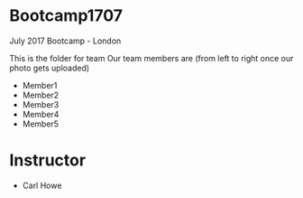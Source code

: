 # Bootcamp1707
July 2017 Bootcamp - London

This is the folder for team <Orange Lions>
Our team members are (from left to right once our photo gets uploaded)

[](photoname.jpg)

* Member1
* Member2
* Member3
* Member4
* Member5

# Instructor
* Carl Howe

